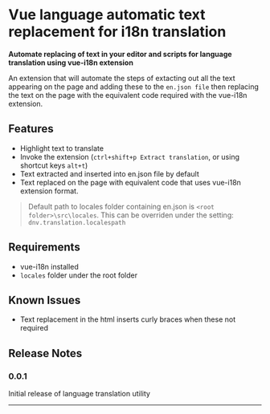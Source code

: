 # Vue language automatic text replacement for i18n translation
<b>Automate replacing of text in your editor and scripts for language translation using vue-i18n extension</b>

An extension that will automate the steps of extacting out all the text appearing on the page and adding these to the `en.json file` then replacing the text on the page with the equivalent code required with the vue-i18n extension.
## Features

- Highlight text to translate
- Invoke the extension (`ctrl+shift+p Extract translation`, or using shortcut keys `alt+t`)
- Text extracted and inserted into en.json file by default
- Text replaced on the page with equivalent code that uses vue-i18n extension format.

> Default path to locales folder containing en.json is `<root folder>\src\locales`. This can be overriden under the setting: `dnv.translation.localespath`

<!--todo insert image here-->

## Requirements
- vue-i18n installed
- `locales` folder under the root folder
## Known Issues

- Text replacement in the html inserts curly braces when these not required

## Release Notes



### 0.0.1

Initial release of language translation utility


-----------------------------------------------------------------------------------------------------------


